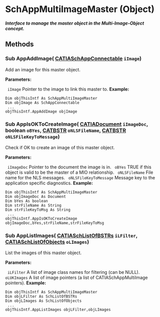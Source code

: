 # SchAppMultiImageMaster (Object)

**_Interface to manage the master object in the Multi-Image-Object concept._**

## Methods

### Sub **AppAddImage**( [CATIASchAppConnectable](../CATSchPlatformInterfaces/interface_SchAppConnectable_60005.md)  `iImage`)

Add an image for this master object.

**Parameters:**

` iImage`      Pointer to the image to link this master to.
**Example:**

```VBScript
Dim objThisIntf As SchAppMultiImageMaster
Dim objImage As SchAppConnectable
 ...
objThisIntf.AppAddImage objImage

```

### Sub **AppIsOKToCreateImage**( [CATIADocument](../InfInterfaces/interface_Document_14456.md)  `iImageDoc`,  boolean  `oBYes`,  [CATBSTR](../System/typedef_CATBSTR_8129.md)  `oNLSFileName`,  [CATBSTR](../System/typedef_CATBSTR_8129.md)  `oNLSFileKeyToMessage`)

Check if OK to create an image of this master object.

**Parameters:**

` iImageDoc`      Pointer to the document the image is in.
` oBYes`      TRUE if this object is valid to be the master of a MIO relationship.
` oNLSFileName`      File name for the NLS messages.
` oNLSFileKeyToMessage`      Message key to the application specific diagnostics.
**Example:**

```VBScript
Dim objThisIntf As SchAppMultiImageMaster
Dim objImageDoc As Document
Dim bYes As boolean
Dim strFileName As String
Dim strFileKeyToMsg As String
 ...
objThisIntf.AppIsOKToCreateImage objImageDoc,bYes,strFileName,strFileKeyToMsg

```

### Sub **AppListImages**( [CATIASchListOfBSTRs](../CATSchPlatformInterfaces/interface_SchListOfBSTRs_37788.md)  `iLFilter`,  [CATIASchListOfObjects](../CATSchPlatformInterfaces/interface_SchListOfObjects_53274.md)  `oLImages`)

List the images of this master object.

**Parameters:**

` iLFilter`      A list of image class names for filtering (can be NULL).
` oLUKImages`      A list of image pointers (a list of CATIASchAppMultiImage pointers).
**Example:**

```VBScript
Dim objThisIntf As SchAppMultiImageMaster
Dim objLFilter As SchListOfBSTRs
Dim objLImages As SchListOfObjects
 ...
objThisIntf.AppListImages objLFilter,objLImages

```